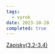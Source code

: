 ```yaml
---
tags: 
  - vyrok
date: 2023-10-28
completed: true
---
```


[Zápisky(3.2-3.4)](https://raw.githubusercontent.com/jbulin-mff-uk/nail062/main/lecture/lecture-notes/lecture-notes.pdf#section.3.2)
